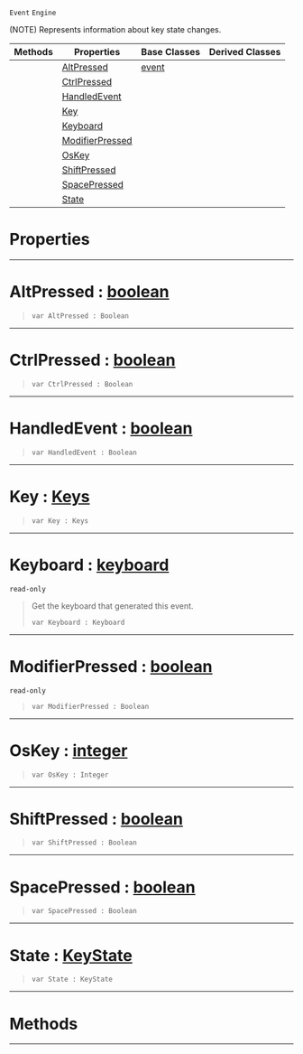  `Event` `Engine`



(NOTE) Represents information about key state changes.

|Methods|Properties|Base Classes|Derived Classes|
|---|---|---|---|
| |[ AltPressed](https://github.com/ZilchEngine/ZilchDocs/blob/master/code_reference/class_reference/keyboardevent.markdown#altpressed-zero-engine-d)|[event](https://github.com/ZilchEngine/ZilchDocs/blob/master/code_reference/class_reference/event.markdown)| |
| |[ CtrlPressed](https://github.com/ZilchEngine/ZilchDocs/blob/master/code_reference/class_reference/keyboardevent.markdown#ctrlpressed-zero-engine)| | |
| |[ HandledEvent](https://github.com/ZilchEngine/ZilchDocs/blob/master/code_reference/class_reference/keyboardevent.markdown#handledevent-zero-engine)| | |
| |[ Key](https://github.com/ZilchEngine/ZilchDocs/blob/master/code_reference/class_reference/keyboardevent.markdown#key-zero-engine-document)| | |
| |[ Keyboard](https://github.com/ZilchEngine/ZilchDocs/blob/master/code_reference/class_reference/keyboardevent.markdown#keyboard-zero-engine-doc)| | |
| |[ ModifierPressed](https://github.com/ZilchEngine/ZilchDocs/blob/master/code_reference/class_reference/keyboardevent.markdown#modifierpressed-zero-eng)| | |
| |[ OsKey](https://github.com/ZilchEngine/ZilchDocs/blob/master/code_reference/class_reference/keyboardevent.markdown#oskey-zero-engine-docume)| | |
| |[ ShiftPressed](https://github.com/ZilchEngine/ZilchDocs/blob/master/code_reference/class_reference/keyboardevent.markdown#shiftpressed-zero-engine)| | |
| |[ SpacePressed](https://github.com/ZilchEngine/ZilchDocs/blob/master/code_reference/class_reference/keyboardevent.markdown#spacepressed-zero-engine)| | |
| |[ State](https://github.com/ZilchEngine/ZilchDocs/blob/master/code_reference/class_reference/keyboardevent.markdown#state-zero-engine-docume)| | |


 #  Properties


---  
 #  AltPressed : [boolean](https://github.com/ZilchEngine/ZilchDocs/blob/master/code_reference/nada_base_types/boolean.markdown)

> 
> ``` lang=cpp, name=Nada
> var AltPressed : Boolean


---  
 #  CtrlPressed : [boolean](https://github.com/ZilchEngine/ZilchDocs/blob/master/code_reference/nada_base_types/boolean.markdown)

> 
> ``` lang=cpp, name=Nada
> var CtrlPressed : Boolean


---  
 #  HandledEvent : [boolean](https://github.com/ZilchEngine/ZilchDocs/blob/master/code_reference/nada_base_types/boolean.markdown)

> 
> ``` lang=cpp, name=Nada
> var HandledEvent : Boolean


---  
 #  Key : [Keys](https://github.com/ZilchEngine/ZilchDocs/blob/master/code_reference/enum_reference.markdown#keys)

> 
> ``` lang=cpp, name=Nada
> var Key : Keys


---  
 #  Keyboard : [keyboard](https://github.com/ZilchEngine/ZilchDocs/blob/master/code_reference/class_reference/keyboard.markdown)

 `read-only`

> Get the keyboard that generated this event.
> ``` lang=cpp, name=Nada
> var Keyboard : Keyboard


---  
 #  ModifierPressed : [boolean](https://github.com/ZilchEngine/ZilchDocs/blob/master/code_reference/nada_base_types/boolean.markdown)

 `read-only`

> 
> ``` lang=cpp, name=Nada
> var ModifierPressed : Boolean


---  
 #  OsKey : [integer](https://github.com/ZilchEngine/ZilchDocs/blob/master/code_reference/nada_base_types/integer.markdown)

> 
> ``` lang=cpp, name=Nada
> var OsKey : Integer


---  
 #  ShiftPressed : [boolean](https://github.com/ZilchEngine/ZilchDocs/blob/master/code_reference/nada_base_types/boolean.markdown)

> 
> ``` lang=cpp, name=Nada
> var ShiftPressed : Boolean


---  
 #  SpacePressed : [boolean](https://github.com/ZilchEngine/ZilchDocs/blob/master/code_reference/nada_base_types/boolean.markdown)

> 
> ``` lang=cpp, name=Nada
> var SpacePressed : Boolean


---  
 #  State : [KeyState](https://github.com/ZilchEngine/ZilchDocs/blob/master/code_reference/enum_reference.markdown#keystate)

> 
> ``` lang=cpp, name=Nada
> var State : KeyState


---  
 #  Methods


---  
 

 